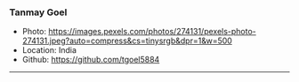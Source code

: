 ### Tanmay Goel
- Photo: https://images.pexels.com/photos/274131/pexels-photo-274131.jpeg?auto=compress&cs=tinysrgb&dpr=1&w=500
- Location: India
- Github: https://github.com/tgoel5884
***
